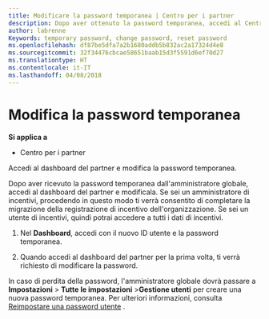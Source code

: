 ```yaml
---
title: Modificare la password temporanea | Centro per i partner
description: Dopo aver ottenuto la password temporanea, accedi al Centro per i partner e modificala.
author: labrenne
Keywords: temporary password, change password, reset password
ms.openlocfilehash: df87be5dfa7a2b1680addb5b832ac2a17324d4e8
ms.sourcegitcommit: 32f34476cbcae58651baab15d3f5591d6ef70d27
ms.translationtype: HT
ms.contentlocale: it-IT
ms.lasthandoff: 04/08/2018
---
```

# <a name="change-your-temporary-password"></a>Modifica la password temporanea

**Si applica a**

-  Centro per i partner

Accedi al dashboard del partner e modifica la password temporanea.

Dopo aver ricevuto la password temporanea dall'amministratore globale, accedi al dashboard del partner e modificala. Se sei un amministratore di incentivi, procedendo in questo modo ti verrà consentito di completare la migrazione della registrazione di incentivo dell'organizzazione. Se sei un utente di incentivi, quindi potrai accedere a tutti i dati di incentivi.

1.  Nel **Dashboard**, accedi con il nuovo ID utente e la password temporanea.

2.  Quando accedi al dashboard del partner per la prima volta, ti verrà richiesto di modificare la password.

In caso di perdita della password, l'amministratore globale dovrà passare a **Impostazioni** > **Tutte le impostazioni** >**Gestione utenti** per creare una nuova password temporanea.
Per ulteriori informazioni, consulta [Reimpostare una password utente](reset-a-user-password.md) .


 

 



